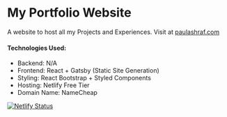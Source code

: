 # My Portfolio Website

A website to host all my Projects and Experiences. Visit at [paulashraf.com](https://paulashraf.com)

#### Technologies Used:

- Backend: N/A
- Frontend: React + Gatsby (Static Site Generation)
- Styling: React Bootstrap + Styled Components
- Hosting: Netlify Free Tier
- Domain Name: NameCheap

[![Netlify Status](https://api.netlify.com/api/v1/badges/77d8bc11-a488-4af9-9b74-eb1092fc69c0/deploy-status)](https://app.netlify.com/sites/paulashraf/deploys)